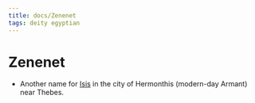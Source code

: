 ```yaml
---
title: docs/Zenenet
tags: deity egyptian
---
```


# Zenenet
- Another name for [Isis](Isis.md) in the city of Hermonthis (modern-day Armant) near Thebes.